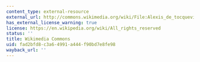 ```yaml
---
content_type: external-resource
external_url: http://commons.wikimedia.org/wiki/File:Alexis_de_tocqueville.jpg
has_external_license_warning: true
license: https://en.wikipedia.org/wiki/All_rights_reserved
status: ''
title: Wikimedia Commons
uid: fad2bfd8-c3a6-4991-a444-f90bd7e8fe98
wayback_url: ''
---
```

